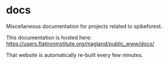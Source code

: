 # docs

Miscellaneous documentation for projects related to spikeforest.

This documentation is hosted here: https://users.flatironinstitute.org/magland/public_www/docs/

That website is automatically re-built every few minutes.

